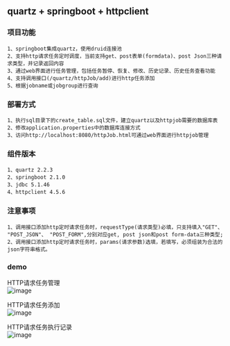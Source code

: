 ## quartz + springboot + httpclient
  
### 项目功能  
    1、springboot集成quartz，使用druid连接池 
    2、支持http请求任务定时调度，当前支持get、post表单(formdata)、post Json三种请求类型，并记录返回内容
    3、通过web界面进行任务管理，包括任务暂停、恢复、修改、历史记录、历史任务查看功能
    4、支持调用接口(/quartz/httpJob/add)进行http任务添加  
    5、根据jobname或jobgroup进行查询
      
### 部署方式  
    1、执行sql目录下的create_table.sql文件，建立quartz以及httpjob需要的数据库表  
    2、修改application.properties中的数据库连接方式
    3、访问http://localhost:8080/httpJob.html可通过web界面进行httpjob管理
    
### 组件版本  
    1、quartz 2.2.3  
    2、springboot 2.1.0
    3、jdbc 5.1.46
    4、httpclient 4.5.6
  
### 注意事项  
`1、调用接口添加http定时请求任务时，requestType(请求类型)必填，只支持填入"GET"、 "POST_JSON"、 "POST_FORM",分别对应get, post json和post form-data三种类型;`  
`2、调用接口添加http定时请求任务时，params(请求参数)选填，若填写，必须组装为合法的json字符串格式。`  
  
### demo  
  HTTP请求任务管理  
![image](https://github.com/maoYanggit/springboot-quartz/raw/master/demo-images/httpjob-manage.png)  

  HTTP请求任务添加  
![image](https://github.com/maoYanggit/springboot-quartz/raw/master/demo-images/httpjob-add.png)  

  HTTP请求任务执行记录  
![image](https://github.com/maoYanggit/springboot-quartz/raw/master/demo-images/httpjob-logs.png)  
